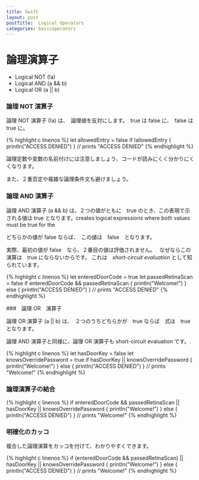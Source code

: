 ```yaml
---
title: Swift
layout: post
postTitle:  Logical Operators
categories: basicoperators
---
```


論理演算子
==============================

+ Logical NOT (!a)
+ Logical AND (a && b)
+ Logical OR (a || b)

### 論理 NOT 演算子

論理 NOT 演算子 (!a) は、　論理値を反対にします。　true は false に、　false は　true に。

{% highlight c linenos %}
let allowedEntry = false
if !allowedEntry {
    println("ACCESS DENIED")
}
// prints "ACCESS DENIED"
{% endhighlight %}

論理定数や変数の名前付けには注意しましょう、コードが読みにくく分かりにくくなります。

また、２重否定や複雑な論理条件文も避けましょう。

### 論理 AND 演算子

論理 AND 演算子 (a && b) は、２つの値がともに　true のとき、この表現で示される値は true となります。creates logical expressions where both values must be true for the 

どちらかの値が false ならば、　この値は　false　となります。

実際、最初の値が false　なら、２番目の値は評価されません。　
なぜならこの演算は　true にならないからです。
これは　*short-circuit evaluation* として知られています。

{% highlight c linenos %}
let enteredDoorCode = true
let passedRetinaScan = false
if enteredDoorCode && passedRetinaScan {
    println("Welcome!")
} else {
    println("ACCESS DENIED")
}
// prints "ACCESS DENIED"
{% endhighlight %}

###　論理 OR　演算子

論理 OR 演算子 (a || b) は、　２つのうちどちらかが　true ならば　式は　true となります。

論理 AND 演算子と同様に、論理 OR 演算子も short-circuit evaluation です。.

{% highlight c linenos %}
let hasDoorKey = false
let knowsOverridePassword = true
if hasDoorKey || knowsOverridePassword {
    println("Welcome!")
} else {
    println("ACCESS DENIED")
}
// prints "Welcome!"
{% endhighlight %}

### 論理演算子の結合

{% highlight c linenos %}
if enteredDoorCode && passedRetinaScan || hasDoorKey || knowsOverridePassword {
    println("Welcome!")
} else {
    println("ACCESS DENIED")
}
// prints "Welcome!"
{% endhighlight %}

### 明確化のカッコ

複合した論理演算をカッコを付けて、わかりやすくできます。

{% highlight c linenos %}
if (enteredDoorCode && passedRetinaScan) || hasDoorKey || knowsOverridePassword {
    println("Welcome!")
} else {
    println("ACCESS DENIED")
}
// prints "Welcome!"
{% endhighlight %}
